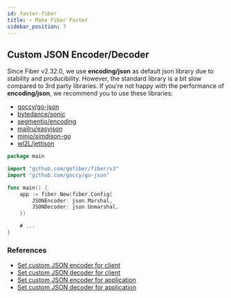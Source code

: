 ```yaml
---
id: faster-fiber
title: ⚡ Make Fiber Faster
sidebar_position: 7
---
```


## Custom JSON Encoder/Decoder

Since Fiber v2.32.0, we use **encoding/json** as default json library due to stability and producibility. However, the standard library is a bit slow compared to 3rd party libraries. If you're not happy with the performance of **encoding/json**, we recommend you to use these libraries:

- [goccy/go-json](https://github.com/goccy/go-json)
- [bytedance/sonic](https://github.com/bytedance/sonic)
- [segmentio/encoding](https://github.com/segmentio/encoding)
- [mailru/easyjson](https://github.com/mailru/easyjson)
- [minio/simdjson-go](https://github.com/minio/simdjson-go)
- [wI2L/jettison](https://github.com/wI2L/jettison)

```go title="Example"
package main

import "github.com/gofiber/fiber/v3"
import "github.com/goccy/go-json"

func main() {
    app := fiber.New(fiber.Config{
        JSONEncoder: json.Marshal,
        JSONDecoder: json.Unmarshal,
    })

    # ...
}
```

### References

- [Set custom JSON encoder for client](../client/rest.md#setjsonmarshal)
- [Set custom JSON decoder for client](../client/rest.md#setjsonunmarshal)
- [Set custom JSON encoder for application](../api/fiber.md#jsonencoder)
- [Set custom JSON decoder for application](../api/fiber.md#jsondecoder)
